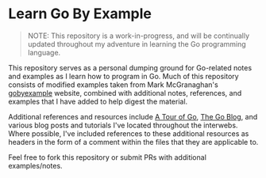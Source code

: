 # Learn Go By Example

> NOTE: This repository is a work-in-progress, and will be continually updated 
> throughout my adventure in learning the Go programming language.

This repository serves as a personal dumping ground for Go-related notes and 
examples as I learn how to program in Go. Much of this repository consists of 
modified examples taken from Mark McGranaghan's [gobyexample](https://gobyexample.com) 
website, combined with additional notes, references, and examples that I have 
added to help digest the material.

Additional references and resources include [A Tour of Go](https://tour.golang.org), 
[The Go Blog](https://blog.golang.org/), and various blog posts and tutorials 
I've located throughout the interwebs. Where possible, I've included references 
to these additional resources as headers in the form of a comment within the files 
that they are applicable to.

Feel free to fork this repository or submit PRs with additional examples/notes.
